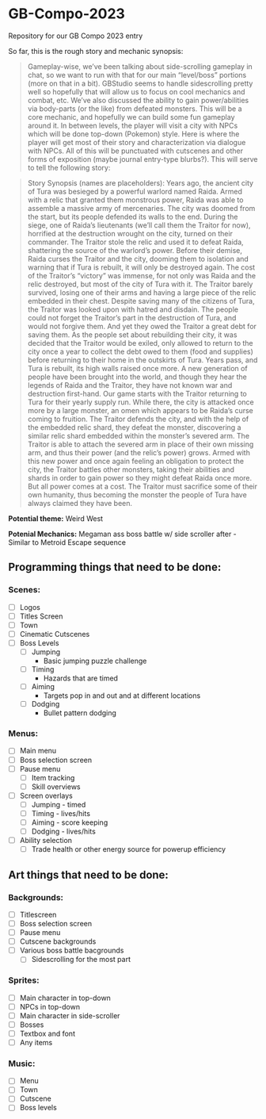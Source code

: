 # GB-Compo-2023
Repository for our GB Compo 2023 entry

So far, this is the rough story and mechanic synopsis:

>Gameplay-wise, we’ve been talking about side-scrolling gameplay in chat, so we want to run with that for our main “level/boss” portions (more on that in a bit). GBStudio seems to handle sidescrolling pretty well so hopefully that will allow us to focus on cool mechanics and combat, etc. We’ve also discussed the ability to gain power/abilities via body-parts (or the like) from defeated monsters. This will be a core mechanic, and hopefully we can build some fun gameplay around it.  In between levels, the player will visit a city with NPCs which will be done top-down (Pokemon) style. Here is where the player will get most of their story and characterization via dialogue with NPCs. All of this will be punctuated with cutscenes and other forms of exposition (maybe journal entry-type blurbs?). This will serve to tell the following story:

>Story Synopsis (names are placeholders): Years ago, the ancient city of Tura was besieged by a powerful warlord named Raida. Armed with a relic that granted them monstrous power, Raida was able to assemble a massive army of mercenaries. The city was doomed from the start, but its people defended its walls to the end. During the siege, one of Raida’s lieutenants (we’ll call them the Traitor for now), horrified at the destruction wrought on the city, turned on their commander. The Traitor stole the relic and used it to defeat Raida, shattering the source of the warlord’s power. Before their demise, Raida curses the Traitor and the city, dooming them to isolation and warning that if Tura is rebuilt, it will only be destroyed again. The cost of the Traitor’s “victory” was immense, for not only was Raida and the relic destroyed, but most of the city of Tura with it. The Traitor barely survived, losing one of their arms and having a large piece of the relic embedded in their chest. 
>Despite saving many of the citizens of Tura, the Traitor was looked upon with hatred and disdain. The people could not forget the Traitor’s part in the destruction of Tura, and would not forgive them. And yet they owed the Traitor a great debt for saving them. As the people set about rebuilding their city, it was decided that the Traitor would be exiled, only allowed to return to the city once a year to collect the debt owed to them (food and supplies) before returning to their home in the outskirts of Tura.
>Years pass, and Tura is rebuilt, its high walls raised once more. A new generation of people have been brought into the world, and though they hear the legends of Raida and the Traitor, they have not known war and destruction first-hand. Our game starts with the Traitor returning to Tura for their yearly supply run. While there, the city is attacked once more by a large monster, an omen which appears to be Raida’s curse coming to fruition. The Traitor defends the city, and with the help of the embedded relic shard, they defeat the monster, discovering a similar relic shard embedded within the monster’s severed arm. The Traitor is able to attach the severed arm in place of their own missing arm, and thus their power (and the relic’s power) grows.  Armed with this new power and once again feeling an obligation to protect the city, the Traitor battles other monsters, taking their abilities and shards in order to gain power so they might defeat Raida once more. But all power comes at a cost. The Traitor must sacrifice some of their own humanity, thus becoming the monster the people of Tura have always claimed they have been.
	

**Potential theme:**
Weird West

**Potenial Mechanics:**
Megaman ass boss battle w/ side scroller after
	- Similar to Metroid Escape sequence

## Programming things that need to be done: 

### **Scenes:**
- [ ] Logos
- [ ] Titles Screen
- [ ] Town
- [ ] Cinematic Cutscenes
- [ ] Boss Levels
	- [ ] Jumping
		- Basic jumping puzzle challenge
	- [ ] Timing
		- Hazards that are timed
	- [ ] Aiming
		- Targets pop in and out and at different locations
	- [ ] Dodging
		- Bullet pattern dodging

### **Menus:**
- [ ] Main menu
- [ ] Boss selection screen
- [ ] Pause menu
	- [ ] Item tracking
	- [ ] Skill overviews
- [ ] Screen overlays
	- [ ] Jumping - timed
	- [ ] Timing - lives/hits
	- [ ] Aiming - score keeping
	- [ ] Dodging - lives/hits
- [ ] Ability selection
	- [ ] Trade health or other energy source for powerup efficiency

## Art things that need to be done:

### **Backgrounds:**
- [ ] Titlescreen
- [ ] Boss selection screen
- [ ] Pause menu
- [ ] Cutscene backgrounds
- [ ] Various boss battle bacgrounds
  - [ ] Sidescrolling for the most part

### **Sprites:**
- [ ] Main character in top-down
- [ ] NPCs in top-down
- [ ] Main character in side-scroller
- [ ] Bosses
- [ ] Textbox and font
- [ ] Any items

### **Music:**
- [ ] Menu
- [ ] Town
- [ ] Cutscene
- [ ] Boss levels
